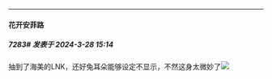 ﻿
*****

####  花开安菲路  
##### 7283#       发表于 2024-3-28 15:14

抽到了海美的LNK，还好兔耳朵能够设定不显示，不然这身太微妙了<img src="https://static.saraba1st.com/image/smiley/face2017/068.png" referrerpolicy="no-referrer">

